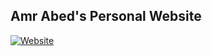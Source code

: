 ## Amr Abed's Personal Website 
[![Website](https://img.shields.io/website-up-down-green-red/https/amrabed.me.svg?label=amrabed.me)](https://amrabed.me)
